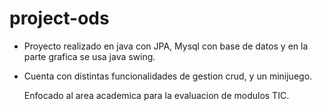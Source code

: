 # project-ods

- Proyecto realizado en java con JPA, Mysql con base de datos y en la parte grafica se usa java swing.
- Cuenta con distintas funcionalidades de gestion crud, y un minijuego.
  
  Enfocado al area academica para la evaluacion de modulos TIC.
